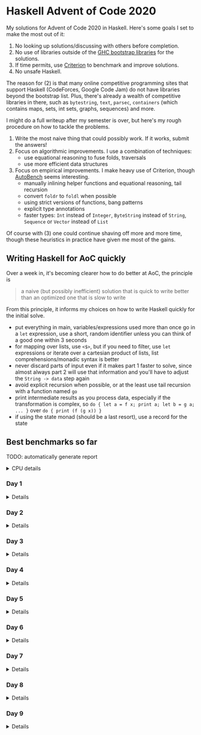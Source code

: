 # Haskell Advent of Code 2020
My solutions for Advent of Code 2020 in Haskell.  Here's some goals I
set to make the most out of it:

1. No looking up solutions/discussing with others before completion.
2. No use of libraries outside of the [GHC bootstrap
  libraries](https://downloads.haskell.org/~ghc/latest/docs/html/libraries/index.html)
  for the solutions.
3. If time permits, use
  [Criterion](https://hackage.haskell.org/package/criterion) to
  benchmark and improve solutions.
4. No unsafe Haskell.

The reason for (2) is that many online competitive programming sites
that support Haskell (CodeForces, Google Code Jam) do not have
libraries beyond the bootstrap list.  Plus, there's already a wealth
of competitive libraries in there, such as `bytestring`, `text`,
`parsec`, `containers` (which contains maps, sets, int sets, graphs,
sequences) and more.

I might do a full writeup after my semester is over, but here's my
rough procedure on how to tackle the problems.

1. Write the most naive thing that could possibly work.  If it works,
   submit the answers!
2. Focus on algorithmic improvements.  I use a combination of
   techniques:
   - use equational reasoning to fuse folds, traversals
   - use more efficient data structures
3. Focus on empirical improvements.  I make heavy use of Criterion,
   though [AutoBench](https://github.com/mathandley/AutoBench) seems
   interesting.
   - manually inlining helper functions and equational reasoning, tail
     recursion
   - convert `foldr` to `foldl` when possible
   - using strict versions of functions, bang patterns
   - explicit type annotations
   - faster types: `Int` instead of `Integer`, `ByteString` instead of
     `String`, `Sequence` or `Vector` instead of `List`

Of course with (3) one could continue shaving off more and more time,
though these heuristics in practice have given me most of the gains.

## Writing Haskell for AoC quickly
Over a week in, it's becoming clearer how to do better at AoC, the
principle is

> a naive (but possibly inefficient) solution that is quick to write
> better than an optimized one that is slow to write

From this principle, it informs my choices on how to write Haskell
quickly for the initial solve.

- put everything in main, variables/expressions used more than once go
  in a `let` expression, use a short, random identifier unless you can
  think of a good one within 3 seconds
- for mapping over lists, use `<$>`, but if you need to filter, use
  `let` expressions or iterate over a cartesian product of lists, list
  comprehensions/monadic syntax is better
- never discard parts of input even if it makes part 1 faster to
  solve, since almost always part 2 will use that information and
  you'll have to adjust the `String -> data` step again
- avoid explicit recursion when possible, or at the least use tail
  recursion with a function named `go`
- print intermediate results as you process data, especially if the
  transformation is complex, so `do { let a = f x; print a; let b = g
  a; ... }` over `do { print (f (g x)) }`
- if using the state monad (should be a last resort), use a record for
  the state

## Best benchmarks so far
TODO: automatically generate report
<details>
<summary>CPU details</summary>

```
Architecture:                    x86_64
CPU op-mode(s):                  32-bit, 64-bit
Byte Order:                      Little Endian
Address sizes:                   39 bits physical, 48 bits virtual
CPU(s):                          4
On-line CPU(s) list:             0-3
Thread(s) per core:              2
Core(s) per socket:              2
Socket(s):                       1
NUMA node(s):                    1
Vendor ID:                       GenuineIntel
CPU family:                      6
Model:                           69
Model name:                      Intel(R) Core(TM) i5-4288U CPU @ 2.60GHz
```
</details>

### Day 1
<details>

```
benchmarking day1/part1
time                 448.6 ns   (446.9 ns .. 450.4 ns)
                     1.000 R²   (1.000 R² .. 1.000 R²)
mean                 447.6 ns   (446.4 ns .. 449.5 ns)
std dev              5.041 ns   (3.535 ns .. 8.317 ns)

benchmarking day1/part2
time                 27.75 μs   (27.65 μs .. 27.84 μs)
                     1.000 R²   (1.000 R² .. 1.000 R²)
mean                 27.75 μs   (27.68 μs .. 27.84 μs)
std dev              264.1 ns   (188.8 ns .. 350.6 ns)
```
</details>

### Day 2
<details>

```
benchmarking day2/part1
time                 25.33 μs   (25.21 μs .. 25.49 μs)
                     1.000 R²   (0.999 R² .. 1.000 R²)
mean                 25.39 μs   (25.28 μs .. 25.57 μs)
std dev              472.6 ns   (340.0 ns .. 636.7 ns)
variance introduced by outliers: 16% (moderately inflated)

benchmarking day2/part2
time                 12.15 μs   (12.10 μs .. 12.23 μs)
                     1.000 R²   (1.000 R² .. 1.000 R²)
mean                 12.24 μs   (12.18 μs .. 12.37 μs)
std dev              305.9 ns   (195.5 ns .. 521.6 ns)
variance introduced by outliers: 27% (moderately inflated)
```
</details>

### Day 3
<details>

```
benchmarking day3/part1
time                 11.91 μs   (11.88 μs .. 11.93 μs)
                     1.000 R²   (1.000 R² .. 1.000 R²)
mean                 11.92 μs   (11.88 μs .. 11.98 μs)
std dev              165.8 ns   (113.6 ns .. 264.1 ns)
variance introduced by outliers: 10% (moderately inflated)

benchmarking day3/part2
time                 26.72 μs   (26.12 μs .. 27.31 μs)
                     0.997 R²   (0.995 R² .. 0.999 R²)
mean                 25.96 μs   (25.73 μs .. 26.36 μs)
std dev              986.3 ns   (621.4 ns .. 1.451 μs)
variance introduced by outliers: 44% (moderately inflated)
```
</details>

### Day 4
<details>

```
benchmarking day4/part1
time                 13.41 μs   (13.37 μs .. 13.45 μs)
                     1.000 R²   (0.999 R² .. 1.000 R²)
mean                 13.51 μs   (13.41 μs .. 13.85 μs)
std dev              551.3 ns   (152.7 ns .. 1.126 μs)
variance introduced by outliers: 49% (moderately inflated)

benchmarking day4/part2
time                 2.239 ms   (2.223 ms .. 2.254 ms)
                     0.999 R²   (0.998 R² .. 1.000 R²)
mean                 2.269 ms   (2.249 ms .. 2.311 ms)
std dev              98.12 μs   (46.41 μs .. 174.5 μs)
variance introduced by outliers: 28% (moderately inflated)
```
</details>

### Day 5
<details>

```
benchmarking day5/part1
time                 16.39 μs   (16.29 μs .. 16.51 μs)
                     1.000 R²   (1.000 R² .. 1.000 R²)
mean                 16.34 μs   (16.31 μs .. 16.40 μs)
std dev              136.6 ns   (84.33 ns .. 208.5 ns)

benchmarking day5/part2
time                 16.39 μs   (16.31 μs .. 16.51 μs)
                     1.000 R²   (1.000 R² .. 1.000 R²)
mean                 16.38 μs   (16.33 μs .. 16.45 μs)
std dev              188.9 ns   (109.6 ns .. 276.3 ns)
```
</details>

### Day 6
<details>

```
benchmarking day6/part1
time                 13.47 μs   (13.30 μs .. 13.67 μs)
                     0.997 R²   (0.996 R² .. 0.998 R²)
mean                 14.08 μs   (13.79 μs .. 14.41 μs)
std dev              1.105 μs   (919.3 ns .. 1.464 μs)
variance introduced by outliers: 79% (severely inflated)

benchmarking day6/part2
time                 12.00 μs   (11.94 μs .. 12.08 μs)
                     0.999 R²   (0.999 R² .. 1.000 R²)
mean                 12.15 μs   (12.04 μs .. 12.41 μs)
std dev              536.6 ns   (266.7 ns .. 981.4 ns)
variance introduced by outliers: 53% (severely inflated)
```
</details>

### Day 7
<details>

```
benchmarking day7/part1
time                 1.990 ms   (1.946 ms .. 2.052 ms)
                     0.997 R²   (0.995 R² .. 0.999 R²)
mean                 1.957 ms   (1.929 ms .. 1.988 ms)
std dev              97.12 μs   (75.89 μs .. 139.0 μs)
variance introduced by outliers: 35% (moderately inflated)

benchmarking day7/part2
time                 532.3 μs   (529.0 μs .. 536.7 μs)
                     0.998 R²   (0.996 R² .. 1.000 R²)
mean                 538.0 μs   (532.5 μs .. 550.4 μs)
std dev              26.07 μs   (15.15 μs .. 44.87 μs)
variance introduced by outliers: 42% (moderately inflated)
```
</details>

### Day 8
<details>

```
benchmarking day8/part1
time                 24.09 μs   (23.95 μs .. 24.27 μs)
                     0.999 R²   (0.999 R² .. 1.000 R²)
mean                 24.22 μs   (24.02 μs .. 24.48 μs)
std dev              781.9 ns   (598.8 ns .. 1.083 μs)
variance introduced by outliers: 36% (moderately inflated)

benchmarking day8/part2
time                 12.14 ms   (12.03 ms .. 12.25 ms)
                     0.998 R²   (0.996 R² .. 1.000 R²)
mean                 12.07 ms   (11.97 ms .. 12.23 ms)
std dev              322.7 μs   (211.3 μs .. 509.9 μs)
```
</details>

### Day 9
<details>

```
benchmarking day9/part1
time                 179.3 μs   (177.4 μs .. 181.3 μs)
                     0.999 R²   (0.999 R² .. 1.000 R²)
mean                 178.6 μs   (177.1 μs .. 180.4 μs)
std dev              5.729 μs   (3.968 μs .. 8.236 μs)
variance introduced by outliers: 28% (moderately inflated)

benchmarking day9/part2
time                 13.13 μs   (13.07 μs .. 13.20 μs)
                     1.000 R²   (1.000 R² .. 1.000 R²)
mean                 13.13 μs   (13.06 μs .. 13.23 μs)
std dev              266.3 ns   (184.4 ns .. 370.2 ns)
variance introduced by outliers: 19% (moderately inflated)
```
</details>
